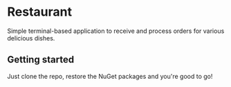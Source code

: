 # Restaurant

Simple terminal-based application to receive and process orders for various delicious dishes.

## Getting started

Just clone the repo, restore the NuGet packages and you're good to go!